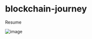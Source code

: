 # blockchain-journey
Resume



![image](https://user-images.githubusercontent.com/100648556/177411824-1ab07cce-7363-4263-97ef-11dedd6ffb13.png)
